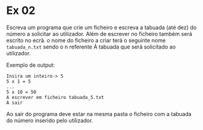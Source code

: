 # Ex 02
Escreva um programa que crie um ficheiro e escreva a tabuada (até dez) do número a solicitar ao utilizador. Além de escrever no ficheiro também será escrito no ecrã. o nome do ficheiro a criar terá o seguinte nome `tabuada_n.txt` sendo o n referente À tabuada que será solicitado ao utilizador.

Exemplo de output:

```console
Insira um inteiro-> 5
5 x 1 = 5
...
5 x 10 = 50
A escrever em ficheiro tabuada_5.txt
A sair

```

Ao sair do programa deve estar na mesma pasta o ficheiro com a tabuada do número inserido pelo utilizador.